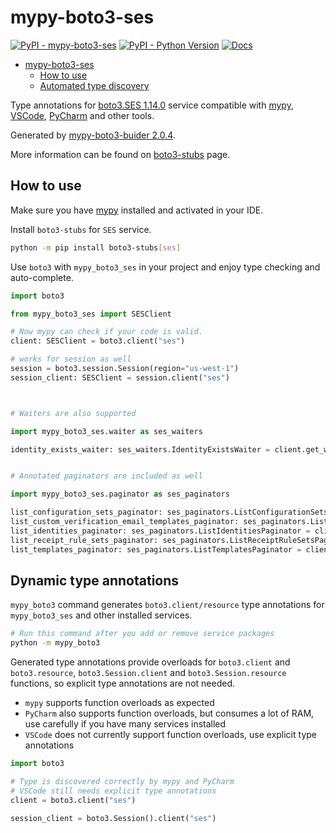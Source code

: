 # mypy-boto3-ses

[![PyPI - mypy-boto3-ses](https://img.shields.io/pypi/v/mypy-boto3-ses.svg?color=blue)](https://pypi.org/project/mypy-boto3-ses)
[![PyPI - Python Version](https://img.shields.io/pypi/pyversions/mypy-boto3-ses.svg?color=blue)](https://pypi.org/project/mypy-boto3-ses)
[![Docs](https://img.shields.io/readthedocs/mypy-boto3-builder.svg?color=blue)](https://mypy-boto3-builder.readthedocs.io/)

- [mypy-boto3-ses](#mypy-boto3-ses)
  - [How to use](#how-to-use)
  - [Automated type discovery](#automated-type-discovery)

Type annotations for
[boto3.SES 1.14.0](https://boto3.amazonaws.com/v1/documentation/api/1.14.0/reference/services/ses.html#SES) service
compatible with [mypy](https://github.com/python/mypy), [VSCode](https://code.visualstudio.com/),
[PyCharm](https://www.jetbrains.com/pycharm/) and other tools.

Generated by [mypy-boto3-buider 2.0.4](https://github.com/vemel/mypy_boto3_builder).

More information can be found on [boto3-stubs](https://pypi.org/project/boto3-stubs/) page.

## How to use

Make sure you have [mypy](https://github.com/python/mypy) installed and activated in your IDE.

Install `boto3-stubs` for `SES` service.

```bash
python -m pip install boto3-stubs[ses]
```

Use `boto3` with `mypy_boto3_ses` in your project and enjoy type checking and auto-complete.

```python
import boto3

from mypy_boto3_ses import SESClient

# Now mypy can check if your code is valid.
client: SESClient = boto3.client("ses")

# works for session as well
session = boto3.session.Session(region="us-west-1")
session_client: SESClient = session.client("ses")



# Waiters are also supported

import mypy_boto3_ses.waiter as ses_waiters

identity_exists_waiter: ses_waiters.IdentityExistsWaiter = client.get_waiter("identity_exists")


# Annotated paginators are included as well

import mypy_boto3_ses.paginator as ses_paginators

list_configuration_sets_paginator: ses_paginators.ListConfigurationSetsPaginator = client.get_paginator("list_configuration_sets")
list_custom_verification_email_templates_paginator: ses_paginators.ListCustomVerificationEmailTemplatesPaginator = client.get_paginator("list_custom_verification_email_templates")
list_identities_paginator: ses_paginators.ListIdentitiesPaginator = client.get_paginator("list_identities")
list_receipt_rule_sets_paginator: ses_paginators.ListReceiptRuleSetsPaginator = client.get_paginator("list_receipt_rule_sets")
list_templates_paginator: ses_paginators.ListTemplatesPaginator = client.get_paginator("list_templates")
```

## Dynamic type annotations

`mypy_boto3` command generates `boto3.client/resource` type annotations for
`mypy_boto3_ses` and other installed services.

```bash
# Run this command after you add or remove service packages
python -m mypy_boto3
```

Generated type annotations provide overloads for `boto3.client` and `boto3.resource`,
`boto3.Session.client` and `boto3.Session.resource` functions,
so explicit type annotations are not needed.

- `mypy` supports function overloads as expected
- `PyCharm` also supports function overloads, but consumes a lot of RAM, use carefully if you have many services installed
- `VSCode` does not currently support function overloads, use explicit type annotations

```python
import boto3

# Type is discovered correctly by mypy and PyCharm
# VSCode still needs explicit type annotations
client = boto3.client("ses")

session_client = boto3.Session().client("ses")
```